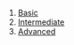 1. [Basic](https://github.com/joysmith/KU-UIT/blob/main/Problem%20Solving%20and%20Programming/assets/exercise/1%20basic.md)
2. [Intermediate](https://github.com/joysmith/KU-UIT/blob/main/Problem%20Solving%20and%20Programming/assets/exercise/2%20Intermediate.md)
3. [Advanced](https://github.com/joysmith/KU-UIT/blob/main/Problem%20Solving%20and%20Programming/assets/exercise/3%20Advance.md)
